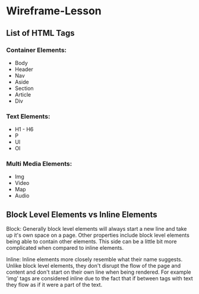 # Wireframe-Lesson

## List of HTML Tags

### Container Elements:
- Body
- Header
- Nav
- Aside
- Section
- Article
- Div

### Text Elements:
- H1 - H6
- P
- Ul
- Ol

### Multi Media Elements:
- Img
- Video
- Map
- Audio

## Block Level Elements vs Inline Elements

Block: Generally block level elements will always start a new line and take up it's own space on a page. Other properties include block level elements being able to contain other elements. This side can be a little bit more complicated when compared to inline elements.

Inline: Inline elements more closely resemble what their name suggests. Unlike block level elements, they don't disrupt the flow of the page and content and don't start on their own line when being rendered. For example 'img' tags are considered inline due to the fact that if between tags with text they flow as if it were a part of the text.
